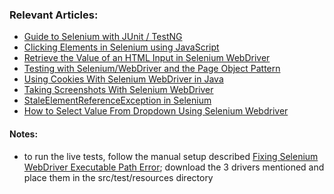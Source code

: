 ### Relevant Articles:

- [Guide to Selenium with JUnit / TestNG](http://www.baeldung.com/java-selenium-with-junit-and-testng)
- [Clicking Elements in Selenium using JavaScript](https://www.baeldung.com/java-selenium-javascript)
- [Retrieve the Value of an HTML Input in Selenium WebDriver](https://www.baeldung.com/java-selenium-html-input-value)
- [Testing with Selenium/WebDriver and the Page Object Pattern](http://www.baeldung.com/selenium-webdriver-page-object)
- [Using Cookies With Selenium WebDriver in Java](https://www.baeldung.com/java-selenium-webdriver-cookies)
- [Taking Screenshots With Selenium WebDriver](https://www.baeldung.com/java-selenium-screenshots)
- [StaleElementReferenceException in Selenium](https://www.baeldung.com/selenium-staleelementreferenceexception)
- [How to Select Value From Dropdown Using Selenium Webdriver](https://www.baeldung.com/java-selenium-select-dropdown-value)


#### Notes:
- to run the live tests, follow the manual setup described 
[Fixing Selenium WebDriver Executable Path Error](https://www.baeldung.com/java-selenium-webdriver-path-error#manual-setup); download the 3
drivers mentioned and place them in the src/test/resources directory 

